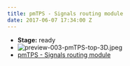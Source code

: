 ```yaml
---
title: pmTPS - Signals routing module
date: 2017-06-07 17:34:00 Z
---
```


* **Stage:** ready
* ![preview-003-pmTPS-top-3D.jpeg](/uploads/pmTPS/preview-003-pmTPS-top-3D.jpeg)
* [pmTPS - Signals routing module](/originals/pmtps/)
